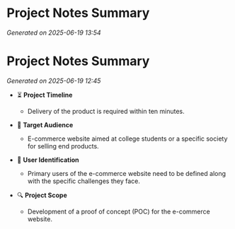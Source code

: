 # Project Notes Summary

*Generated on 2025-06-19 13:54*

# Project Notes Summary

*Generated on 2025-06-19 12:45*

- ⏳ **Project Timeline**
  - Delivery of the product is required within ten minutes.

- 🎯 **Target Audience**
  - E-commerce website aimed at college students or a specific society for selling end products.

- 👥 **User Identification**
  - Primary users of the e-commerce website need to be defined along with the specific challenges they face.

- 🔍 **Project Scope**
  - Development of a proof of concept (POC) for the e-commerce website.